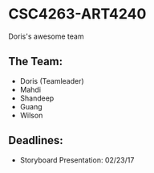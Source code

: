 # CSC4263-ART4240
Doris's awesome team

## The Team:
- Doris (Teamleader)
- Mahdi
- Shandeep
- Guang
- Wilson

## Deadlines:
- Storyboard Presentation: 02/23/17
